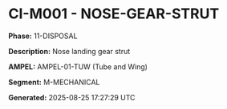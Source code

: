 # CI-M001 - NOSE-GEAR-STRUT

**Phase:** 11-DISPOSAL

**Description:** Nose landing gear strut

**AMPEL:** AMPEL-01-TUW (Tube and Wing)

**Segment:** M-MECHANICAL

**Generated:** 2025-08-25 17:27:29 UTC
